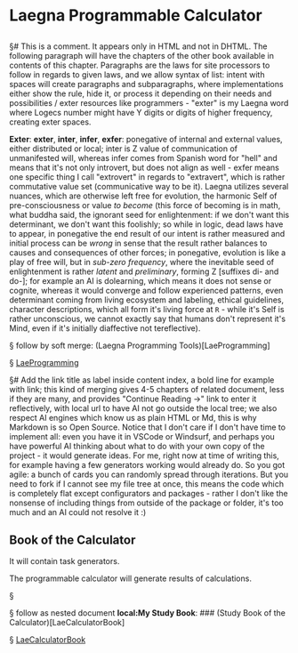 # Laegna Programmable Calculator

## 

§# This is a comment. It appears only in HTML and not in DHTML. The following paragraph will have the chapters of the other book available in contents of this chapter. Paragraphs are the laws for site processors to follow in regards to given laws, and we allow syntax of list: intent with spaces will create paragraphs and subparagraphs, where implementations either show the rule, hide it, or process it depending on their needs and possibilities / exter resources like programmers - "exter" is my Laegna word where Logecs number might have Y digits or digits of higher frequency, creating exter spaces.

__Exter__: __exter__, __inter__, __infer__, __exfer__: ponegative of internal and external values, either distributed or local; inter is Z value of communication of unmanifested will, whereas infer comes from Spanish word for "hell" and means that it's not only introvert, but does not align as well - exfer means one specific thing I call "extrovert" in regards to "extravert", which is rather commutative value set (communicative way to be it). Laegna utilizes several nuances, which are otherwise left free for evolution, the harmonic Self of pre-consciousness or value _to become_ (this force of becoming is in math, what buddha said, the ignorant seed for enlightenment: if we don't want this determinant, we don't want this foolishly; so while in logic, dead laws have to appear, in ponegative the end result of our intent is rather measured and initial process can be _wrong_ in sense that the result rather balances to causes and consequences of other forces; in ponegative, evolution is like a play of free will, but in _sub-zero frequency_, where the inevitable seed of enlightenment is rather _latent_ and _preliminary_, forming Z [suffixes di- and do-]; for example an AI is dolearning, which means it does not sense or cognite, whereas it would converge and follow experienced patterns, even determinant coming from living ecosystem and labeling, ethical guidelines, character descriptions, which all form it's living force at `R` - while it's Self is rather unconscious, we cannot exactly say that humans don't represent it's Mind, even if it's initially diaffective not tereflective).

§ follow by soft merge: (Laegna Programming Tools)[LaeProgramming]

§ [LaeProgramming](file://LaeArve/MDLaeMath/MDLaeCoder)

§# Add the link title as label inside content index, a bold line for example with link; this kind of merging gives 4-5 chapters of related document, less if they are many, and provides "Continue Reading ->" link to enter it reflectively, with local url to have AI not go outside the local tree; we also respect AI engines which know us as plain HTML or Md, this is why Markdown is so Open Source. Notice that I don't care if I don't have time to implement all: even you have it in VSCode or Windsurf, and perhaps you have powerful AI thinking about what to do with your own copy of the project - it would generate ideas. For me, right now at time of writing this, for example having a few generators working would already do. So you got agile: a bunch of cards you can randomly spread through iterations. But you need to fork if I cannot see my file tree at once, this means the code which is completely flat except configurators and packages - rather I don't like the nonsense of including things from outside of the package or folder, it's too much and an AI could not resolve it :)

## Book of the Calculator

It will contain task generators.

The programmable calculator will generate results of calculations.

§ 

§ follow as nested document __local:My Study Book__: ### (Study Book of the Calculator)[LaeCalculatorBook]

§ [LaeCalculatorBook](file://Books/Calculator)